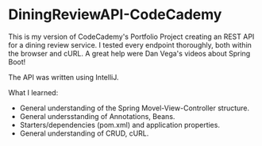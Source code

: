 # DiningReviewAPI-CodeCademy
This is my version of CodeCademy's Portfolio Project creating an REST API for a dining review service. I tested every endpoint thoroughly, both within the browser and cURL.
A great help were Dan Vega's videos about Spring Boot! 

The API was written using IntelliJ.

What I learned:
* General understanding of the Spring Movel-View-Controller structure.
* General undersstanding of Annotations, Beans.
* Starters/dependencies (pom.xml) and application properties.
* General understanding of CRUD, cURL.
